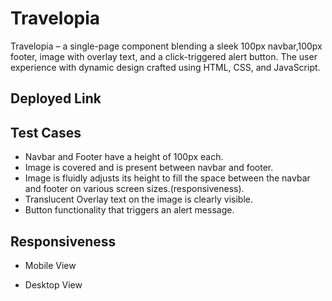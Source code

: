 # Travelopia

Travelopia – a single-page component blending a sleek 100px navbar,100px footer, image with overlay text, and a click-triggered alert button. The user experience with dynamic design crafted using HTML, CSS, and JavaScript.

## Deployed Link


## Test Cases

- Navbar and Footer have a height of 100px each.
- Image is covered and is present between navbar and footer.
- Image is fluidly adjusts its height to fill the space between the navbar and footer on various screen sizes.(responsiveness).
- Translucent Overlay text on the image is clearly visible.
- Button functionality that triggers an alert message.

## Responsiveness

* Mobile View

* Desktop View